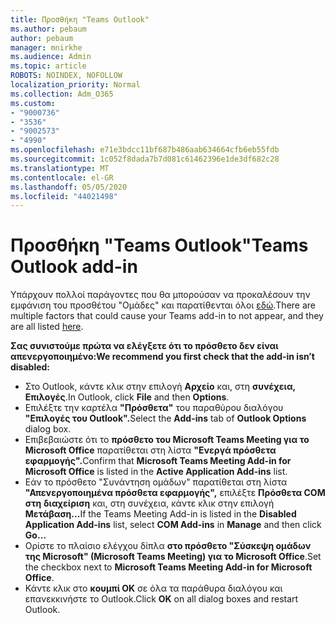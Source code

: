 ```yaml
---
title: Προσθήκη "Teams Outlook"
ms.author: pebaum
author: pebaum
manager: mnirkhe
ms.audience: Admin
ms.topic: article
ROBOTS: NOINDEX, NOFOLLOW
localization_priority: Normal
ms.collection: Adm_O365
ms.custom:
- "9000736"
- "3536"
- "9002573"
- "4990"
ms.openlocfilehash: e71e3bdcc11bf687b486aab634664cfb6eb55fdb
ms.sourcegitcommit: 1c052f8dada7b7d081c61462396e1de3df682c28
ms.translationtype: MT
ms.contentlocale: el-GR
ms.lasthandoff: 05/05/2020
ms.locfileid: "44021498"
---
```

# <a name="teams-outlook-add-in"></a><span data-ttu-id="3a901-102">Προσθήκη "Teams Outlook"</span><span class="sxs-lookup"><span data-stu-id="3a901-102">Teams Outlook add-in</span></span>

<span data-ttu-id="3a901-103">Υπάρχουν πολλοί παράγοντες που θα μπορούσαν να προκαλέσουν την εμφάνιση του προσθέτου "Ομάδες" και παρατίθενται όλοι [εδώ](https://docs.microsoft.com/microsoftteams/teams-add-in-for-outlook#teams-meeting-add-in-in-outlook-for-windows-does-not-show).</span><span class="sxs-lookup"><span data-stu-id="3a901-103">There are multiple factors that could cause your Teams add-in to not appear, and they are all listed [here](https://docs.microsoft.com/microsoftteams/teams-add-in-for-outlook#teams-meeting-add-in-in-outlook-for-windows-does-not-show).</span></span>

<span data-ttu-id="3a901-104">**Σας συνιστούμε πρώτα να ελέγξετε ότι το πρόσθετο δεν είναι απενεργοποιημένο:**</span><span class="sxs-lookup"><span data-stu-id="3a901-104">**We recommend you first check that the add-in isn’t disabled:**</span></span>

- <span data-ttu-id="3a901-105">Στο Outlook, κάντε κλικ στην επιλογή **Αρχείο** και, στη **συνέχεια, Επιλογές**.</span><span class="sxs-lookup"><span data-stu-id="3a901-105">In Outlook, click **File** and then **Options**.</span></span>
- <span data-ttu-id="3a901-106">Επιλέξτε την καρτέλα **"Πρόσθετα"** του παραθύρου διαλόγου **"Επιλογές του Outlook".**</span><span class="sxs-lookup"><span data-stu-id="3a901-106">Select the **Add-ins** tab of **Outlook Options** dialog box.</span></span>
- <span data-ttu-id="3a901-107">Επιβεβαιώστε ότι το **πρόσθετο του Microsoft Teams Meeting για το Microsoft Office** παρατίθεται στη λίστα **"Ενεργά πρόσθετα εφαρμογής".**</span><span class="sxs-lookup"><span data-stu-id="3a901-107">Confirm that **Microsoft Teams Meeting Add-in for Microsoft Office** is listed in the **Active Application Add-ins** list.</span></span>
- <span data-ttu-id="3a901-108">Εάν το πρόσθετο "Συνάντηση ομάδων" παρατίθεται στη λίστα **"Απενεργοποιημένα πρόσθετα εφαρμογής",** επιλέξτε **Πρόσθετα COM στη** **διαχείριση** και, στη συνέχεια, κάντε κλικ στην επιλογή **Μετάβαση...**</span><span class="sxs-lookup"><span data-stu-id="3a901-108">If the Teams Meeting Add-in is listed in the **Disabled Application Add-ins** list, select **COM Add-ins** in **Manage** and then click **Go…**</span></span>
- <span data-ttu-id="3a901-109">Ορίστε το πλαίσιο ελέγχου δίπλα **στο πρόσθετο "Σύσκεψη ομάδων της Microsoft" (Microsoft Teams Meeting) για το Microsoft Office**.</span><span class="sxs-lookup"><span data-stu-id="3a901-109">Set the checkbox next to **Microsoft Teams Meeting Add-in for Microsoft Office**.</span></span>
- <span data-ttu-id="3a901-110">Κάντε κλικ στο **κουμπί OK** σε όλα τα παράθυρα διαλόγου και επανεκκινήστε το Outlook.</span><span class="sxs-lookup"><span data-stu-id="3a901-110">Click **OK** on all dialog boxes and restart Outlook.</span></span>
